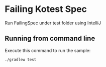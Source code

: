 # Failing Kotest Spec

Run FailingSpec under test folder using IntelliJ 

## Running from command line

Execute this command to run the sample:

```bash
./gradlew test
```